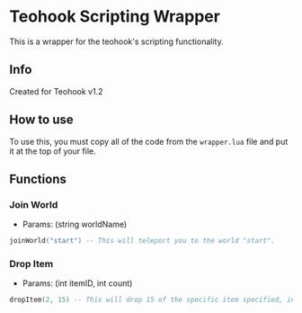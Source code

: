 # Teohook Scripting Wrapper
This is a wrapper for the teohook's scripting functionality.

## Info
Created for Teohook v1.2

## How to use
To use this, you must copy all of the code from the `wrapper.lua` file and put it at the top of your file.

## Functions
### Join World
* Params: (string worldName)
```lua
joinWorld("start") -- This will teleport you to the world "start".
```
### Drop Item
* Params: (int itemID, int count)
```lua
dropItem(2, 15) -- This will drop 15 of the specific item specified, in this case itemID 2 is dirt, so this will drop 15 dirt.
```

